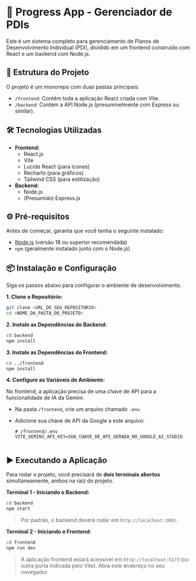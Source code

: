# 🚀 Progress App - Gerenciador de PDIs

Este é um sistema completo para gerenciamento de Planos de Desenvolvimento Individual (PDI), dividido em um frontend construído com React e um backend com Node.js.

## 📁 Estrutura do Projeto

O projeto é um monorepo com duas pastas principais:

-   `/frontend`: Contém toda a aplicação React criada com Vite.
-   `/backend`: Contém a API Node.js (presumivelmente com Express ou similar).

## 🛠️ Tecnologias Utilizadas

-   **Frontend:**
    -   React.js
    -   Vite
    -   Lucide React (para ícones)
    -   Recharts (para gráficos)
    -   Tailwind CSS (para estilização)
-   **Backend:**
    -   Node.js
    -   (Presumido) Express.js

## ⚙️ Pré-requisitos

Antes de começar, garanta que você tenha o seguinte instalado:
* [Node.js](https://nodejs.org/en/) (versão 18 ou superior recomendada)
* `npm` (geralmente instalado junto com o Node.js)

## 📦 Instalação e Configuração

Siga os passos abaixo para configurar o ambiente de desenvolvimento.

**1. Clone o Repositório:**
```bash
git clone <URL_DO_SEU_REPOSITORIO>
cd <NOME_DA_PASTA_DO_PROJETO>
```

**2. Instale as Dependências do Backend:**
```bash
cd backend
npm install
```

**3. Instale as Dependências do Frontend:**
```bash
cd ../frontend
npm install
```

**4. Configure as Variáveis de Ambiente:**

No frontend, a aplicação precisa de uma chave de API para a funcionalidade de IA da Gemini.

-   Na pasta `/frontend`, crie um arquivo chamado `.env`.
-   Adicione sua chave de API da Google a este arquivo:

    ```env
    # /frontend/.env
    VITE_GEMINI_API_KEY=SUA_CHAVE_DE_API_GERADA_NO_GOOGLE_AI_STUDIO


## ▶️ Executando a Aplicação

Para rodar o projeto, você precisará de **dois terminais abertos** simultaneamente, ambos na raiz do projeto.

**Terminal 1 - Iniciando o Backend:**
```bash
cd backend
npm start
```
> Por padrão, o backend deverá rodar em `http://localhost:3001`.

**Terminal 2 - Iniciando o Frontend:**
```bash
cd frontend
npm run dev
```
> A aplicação frontend estará acessível em `http://localhost:5173` (ou outra porta indicada pelo Vite). Abra este endereço no seu navegador.
